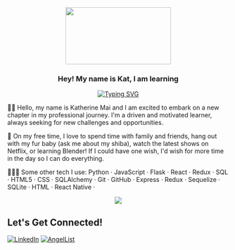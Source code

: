 <div align='center'>
 <image src="https://i.giphy.com/media/PoEDSg4boyn6OjnN1B/giphy.webp" width="240" height="130" >
</div>

<h3 align="center">
  Hey! My name is Kat, I am learning
</h3>

<p align="center">
<a href="https://git.io/typing-svg"><img src="https://readme-typing-svg.demolab.com?font=Silkscreen&duration=5027&pause=1000&color=5d42c1&center=true&width=435&lines=how+to+code" alt="Typing SVG" /></a>
<p>

  
👋🏼 Hello, my name is Katherine Mai and I am excited to embark on a new chapter in my professional journey. I'm a driven and motivated learner, always seeking for new challenges and opportunities.

🎨 On my free time, I love to spend time with family and friends, hang out with my fur baby (ask me about my shiba), watch the latest shows on Netflix, or learning Blender! If I could have one wish, I'd wish for more time in the day so I can do everything. 

👩🏻‍💻 Some other tech I use: Python · JavaScript · Flask · React · Redux · SQL · HTML5 · CSS · SQLAlchemy · Git · GitHub · Express · Redux · Sequelize · SQLite · HTML · React Native ·

 
<p align="center">
<a href="https://github.com/anuraghazra/github-readme-stats">
  <img align="center" src="https://github-readme-stats.vercel.app/api?username=kmaikat&show_icons=true&theme=buefy&title_color=5d42c1&icon_color=F79DF3&count_private=true" />
</a>
<p>



## Let's Get Connected!
<a href="https://www.linkedin.com/in/kpmai20/" target="_blank">![LinkedIn](https://img.shields.io/badge/linkedin-%230077B5.svg?style=for-the-badge&logo=linkedin&logoColor=white)</a>
<a href="https://angel.co/u/kat-mai" target="_blank">![AngelList](https://img.shields.io/badge/AngelList-000000?style=for-the-badge&logo=AngelList&logoColor=white)</a>
